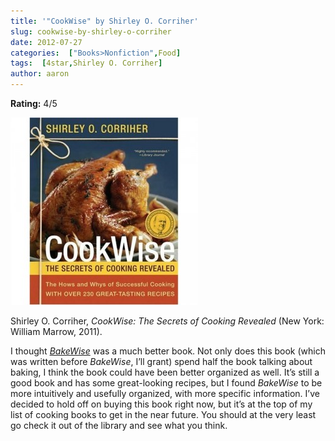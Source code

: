 ```yaml
---
title: '"CookWise" by Shirley O. Corriher'
slug: cookwise-by-shirley-o-corriher
date: 2012-07-27
categories:  ["Books>Nonfiction",Food]
tags:  [4star,Shirley O. Corriher]
author: aaron
---
```


**Rating:** 4/5

![](cover10-300x300.jpg "CookWise")

Shirley O. Corriher, *CookWise: The Secrets of Cooking Revealed* (New York: William Marrow, 2011).

I thought [*BakeWise*](../bakewise-by-shirley-o-corriher "“BakeWise” by Shirley O. Corriher") was a much better book. Not only does this book (which was written before *BakeWise*, I’ll grant) spend half the book talking about baking, I think the book could have been better organized as well. It’s still a good book and has some great-looking recipes, but I found *BakeWise* to be more intuitively and usefully organized, with more specific information. I’ve decided to hold off on buying this book right now, but it’s at the top of my list of cooking books to get in the near future. You should at the very least go check it out of the library and see what you think.
